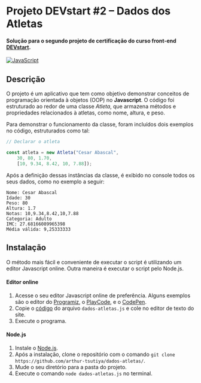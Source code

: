 # Projeto DEVstart #2 – Dados dos Atletas

#### Solução para o segundo projeto de certificação do curso front-end [DEVstart](https://devstart.tech/). 

[![JavaScript](https://img.shields.io/badge/JavaScript-F7DF1E?logo=javascript&logoColor=000)](#)

## Descrição

O projeto é um aplicativo que tem como objetivo demonstrar conceitos de programação orientada à objetos (OOP) no **Javascript**. O código foi estruturado ao redor de uma classe *Atleta*, que armazena métodos e propriedades relacionados à atletas, como nome, altura, e peso.

Para demonstrar o funcionamento da classe, foram incluídos dois exemplos no código, estruturados como tal:

```javascript
// Declarar o atleta

const atleta = new Atleta("Cesar Abascal",
    30, 80, 1.70,
    [10, 9.34, 8.42, 10, 7.88]);
```

Após a definição dessas instâncias da classe, é exibido no console todos os seus dados, como no exemplo a seguir:

```
Nome: Cesar Abascal
Idade: 30
Peso: 80
Altura: 1.7
Notas: 10,9.34,8.42,10,7.88
Categoria: Adulto
IMC: 27.68166089965398
Média válida: 9,25333333
```


##  Instalação

O método mais fácil e conveniente de executar o script é utilizando um editor Javascript online. Outra maneira é executar o script pelo Node.js.

#### Editor online

1. Acesse o seu editor Javascript online de preferência. Alguns exemplos são o editor do [Programiz](https://www.programiz.com/javascript/online-compiler/), o [PlayCode](https://playcode.io/javascript-compiler), e o [CodePen](https://codepen.io/).
2. Copie o [código](https://github.com/arthur-tsutiya/dados-atletas/blob/main/dados-atletas.js) do arquivo `dados-atletas.js` e cole no editor de texto do site.
3. Execute o programa.

#### Node.js

1. Instale o [Node.js](https://nodejs.org/).
2. Após a instalação, clone o repositório com o comando `git clone https://github.com/arthur-tsutiya/dados-atletas/`.
3. Mude o seu diretório para a pasta do projeto.
4. Execute o comando `node dados-atletas.js` no terminal.



